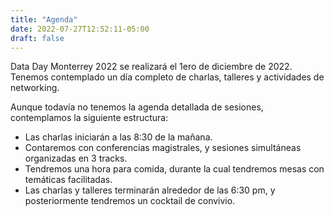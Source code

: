 ```yaml
---
title: "Agenda"
date: 2022-07-27T12:52:11-05:00
draft: false
---
```



Data Day Monterrey 2022 se realizará el 1ero de diciembre de 2022. Tenemos contemplado un día completo de charlas, talleres y actividades de networking. 

Aunque todavía no tenemos la agenda detallada de sesiones, contemplamos la siguiente estructura:
 * Las charlas iniciarán a las 8:30 de la mañana.
 * Contaremos con conferencias magistrales, y sesiones simultáneas organizadas en 3 tracks.
 * Tendremos una hora para comida, durante la cual tendremos mesas con temáticas facilitadas.
 * Las charlas y talleres terminarán alrededor de las 6:30 pm, y posteriormente tendremos un cocktail de convivio.
